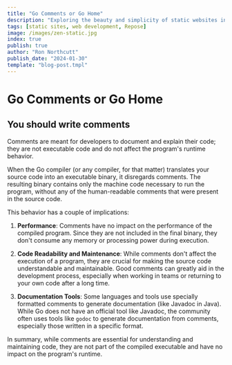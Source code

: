 ```yaml
---
title: "Go Comments or Go Home"
description: "Exploring the beauty and simplicity of static websites in the modern web era."
tags: [static sites, web development, Repose]
image: /images/zen-static.jpg
index: true
publish: true
author: "Ron Northcutt"
publish_date: "2024-01-30"
template: "blog-post.tmpl"
---
```


# Go Comments or Go Home
## You should write comments
Comments are meant for developers to document and explain their code; they are not executable code and do not affect the program's runtime behavior. 

When the Go compiler (or any compiler, for that matter) translates your source code into an executable binary, it disregards comments. The resulting binary contains only the machine code necessary to run the program, without any of the human-readable comments that were present in the source code.

This behavior has a couple of implications:

1. **Performance**: Comments have no impact on the performance of the compiled program. Since they are not included in the final binary, they don't consume any memory or processing power during execution.

2. **Code Readability and Maintenance**: While comments don't affect the execution of a program, they are crucial for making the source code understandable and maintainable. Good comments can greatly aid in the development process, especially when working in teams or returning to your own code after a long time.

3. **Documentation Tools**: Some languages and tools use specially formatted comments to generate documentation (like Javadoc in Java). While Go does not have an official tool like Javadoc, the community often uses tools like `godoc` to generate documentation from comments, especially those written in a specific format.

In summary, while comments are essential for understanding and maintaining code, they are not part of the compiled executable and have no impact on the program's runtime.

## 